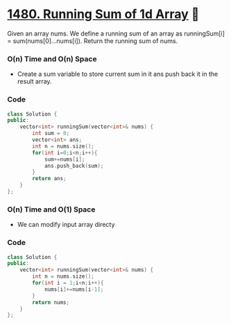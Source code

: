 # [1480. Running Sum of 1d Array](https://leetcode.com/problems/running-sum-of-1d-array/) 🌟

Given an array nums. We define a running sum of an array as runningSum[i] = sum(nums[0]…nums[i]).
Return the running sum of nums.

### O(n) Time and O(n) Space

- Create a sum variable to store current sum in it ans push back it in the result array.

### Code

```cpp
class Solution {
public:
    vector<int> runningSum(vector<int>& nums) {
        int sum = 0;
        vector<int> ans;
        int n = nums.size();
        for(int i=0;i<n;i++){
            sum+=nums[i];
            ans.push_back(sum);
        }
        return ans;
    }
};
```

### O(n) Time and O(1) Space

- We can modify input array directy

### Code

```cpp
class Solution {
public:
    vector<int> runningSum(vector<int>& nums) {
        int n = nums.size();
        for(int i = 1;i<n;i++){
            nums[i]+=nums[i-1];
        }
        return nums;
    }
};
```
